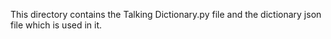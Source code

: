 This directory contains the Talking Dictionary.py file and the dictionary json file which is used in it. 
